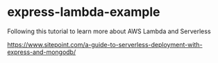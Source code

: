 # express-lambda-example

Following this tutorial to learn more about AWS Lambda and Serverless

https://www.sitepoint.com/a-guide-to-serverless-deployment-with-express-and-mongodb/